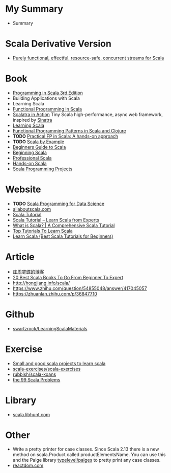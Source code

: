 

# My Summary
- Summary

# Scala Derivative Version
- [Purely functional, effectful, resource-safe, concurrent streams for Scala](https://fs2.io/)

# Book
- [Programming in Scala 3rd Edition](https://github.com/keer2345/scala-learning/tree/master/programming-in-scala)
- Building Applications with Scala
- Learning Scala
- [Functional Programming in Scala](https://www.manning.com/books/functional-programming-in-scala)
- [Scalatra in Action](https://www.manning.com/books/scalatra-in-action) Tiny Scala high-performance, async web framework, inspired by [Sinatra](https://github.com/scalatra/scalatra)
- [Learning Scala](https://github.com/keer2345/scala-learning/tree/master/learning-scala)
- [Functional Programming Patterns in Scala and Clojure](https://github.com/keer2345/scala-learning/tree/master/fpp-s-c)
- **TODO** [Practical FP in Scala: A hands-on approach](https://github.com/keer2345/scala-learning/tree/master/pfp-scala)
- **TODO** [Scala by Example](https://github.com/keer2345/scala-learning/tree/master/scala-by-example)
- [Beginners Guide to Scala](https://yoppworks.com/wp-content/uploads/2019/12/BeginnersGuidetoScala.pdf)
- [Beginning Scala](https://github.com/keer2345/scala-learning/tree/master/beginning-scala)
- [Professional Scala](https://github.com/keer2345/scala-learning/tree/master/professional-scala)
- [Hands-on Scala](https://www.handsonscala.com/chapter-1-hands-on-scala.html)
- [Scala Programming Projects](https://github.com/keer2345/scala-learning/tree/master/scala-programming-projects)



# Website
- **TODO** [Scala Programming for Data Science](https://github.com/keer2345/scala-learning/tree/master/scala-programming-for-data-science)
- [allaboutscala.com](https://github.com/keer2345/scala-learning/tree/master/allaboutscala.com)
- [Scala Tutorial](http://tutorials.jenkov.com/scala/index.html)
- [Scala Tutorial – Learn Scala from Experts](https://intellipaat.com/tutorial/scala-tutorial/)
- [What is Scala? | A Comprehensive Scala Tutorial](https://data-flair.training/blogs/scala-tutorial/)
- [Top Tutorials To Learn Scala](https://medium.com/quick-code/top-tutorials-to-learn-scala-3a221bf4ef85)
- [Learn Scala (Best Scala Tutorials for Beginners)](https://medium.com/hackr-io/learn-scala-best-scala-tutorials-for-beginners-bd80407387f5)

# Article
- [庄周梦蝶的博客](http://blog.fnil.net/)
- [20 Best Scala Books To Go From Beginner To Expert](https://whatpixel.com/best-scala-books/)
- http://hongjiang.info/scala/
- https://www.zhihu.com/question/54855048/answer/417045057
- https://zhuanlan.zhihu.com/p/36847710

# Github
- [swartzrock/LearningScalaMaterials](https://github.com/swartzrock/LearningScalaMaterials)

# Exercise
- [Small and good scala projects to learn scala](https://stackoverflow.com/questions/9772631/small-and-good-scala-projects-to-learn-scala-especially-functional-programmin)
- [scala-exercises/scala-exercises](https://github.com/scala-exercises/scala-exercises)
- [rubbish/scala-koans](https://github.com/rubbish/scala-koans)
- [the 99 Scala Problems](http://aperiodic.net/phil/scala/s-99/)

# Library
- [scala.libhunt.com](https://scala.libhunt.com/)

# Other
- Write a pretty printer for case classes. Since Scala 2.13 there is a new method on scala.Product called productElementsName. You can use this and the Paige library [typelevel/paiges](https://github.com/typelevel/paiges) to pretty print any case classes.
- [reactdom.com](https://reactdom.com/scala)



